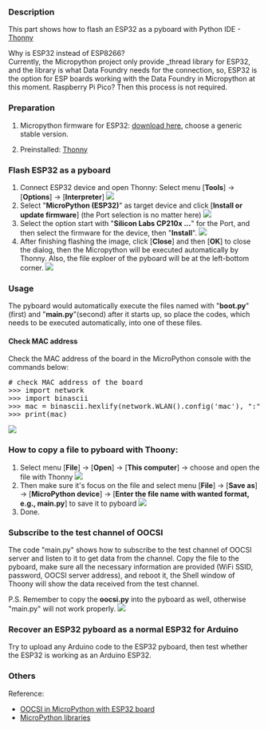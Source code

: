 ### Description

This part shows how to flash an ESP32 as a pyboard with Python IDE - [Thonny](https://thonny.org/)

Why is ESP32 instead of ESP8266? <br/>
Currently, the Micropython project only provide _thread library for ESP32, and the library is what Data Foundry needs for the connection, so, ESP32 is the option for ESP boards working with the Data Foundry in Micropython at this moment. Raspberry Pi Pico? Then this process is not required.


### Preparation

1. Micropython firmware for ESP32: [download here](https://micropython.org/download/esp32/), choose a generic stable version.

2. Preinstalled: [Thonny](https://thonny.org/)



### Flash ESP32 as a pyboard

1. Connect ESP32 device and open Thonny: Select menu [**Tools**] -> [**Options**] -> [**Interpreter**]
![](images/tool_options.png)
2. Select "**MicroPython (ESP32)**" as target device and click [**Install or update firmware**] (the Port selection is no matter here)
![](images/refresh.png)
3. Select the option start with "**Silicon Labs CP210x ...**" for the Port, and then select the firmware for the device, then "**Install**".
![](images/port_firmware.png)
4. After finishing flashing the image, click [**Close**] and then [**OK**] to close the dialog, then the Micropython will be executed automatically by Thonny. Also, the file exploer of the pyboard will be at the left-bottom corner.
![](images/esp32_thonny_mask.JPG)



### Usage

The pyboard would automatically execute the files named with "**boot.py**"(first) and "**main.py**"(second) after it starts up, so place the codes, which needs to be executed automatically, into one of these files.



#### Check MAC address

Check the MAC address of the board in the MicroPython console with the commands below:

<pre>
# check MAC address of the board
>>> import network
>>> import binascii
>>> mac = binascii.hexlify(network.WLAN().config('mac'), ":").decode()
>>> print(mac)
</pre>
 ![](images/mac_address_mask.jpg)


### How to copy a file to pyboard with Thoony:
1. Select menu [**File**] -> [**Open**] -> [**This computer**] -> choose and open the file with Thonny
![](images/open_from_this_computer.png)
2. Then make sure it's focus on the file and select menu [**File**] -> [**Save as**] -> [**MicroPython device**] -> [**Enter the file name with wanted format, e.g., main.py**] to save it to pyboard
![](images/save_to_micropython_device.png)
3. Done.



### Subscribe to the test channel of OOCSI

The code "main.py" shows how to subscribe to the test channel of OOCSI server and listen to it to get data from the channel.
Copy the file to the pyboard, make sure all the necessary information are provided (WiFi SSID, password, OOCSI server address), and reboot it, the Shell window of Thoony will show the data received from the test channel.

P.S. Remember to copy the **oocsi.py** into the pyboard as well, otherwise "main.py" will not work properly.
![](images/msg_testChannel.JPG)


### Recover an ESP32 pyboard as a normal ESP32 for Arduino

Try to upload any Arduino code to the ESP32 pyboard, then test whether the ESP32 is working as an Arduino ESP32.



### Others

Reference: 
* [OOCSI in MicroPython with ESP32 board](https://github.com/iddi/oocsi-micropython)
* [MicroPython libraries](https://docs.micropython.org/en/latest/library/index.html#)
